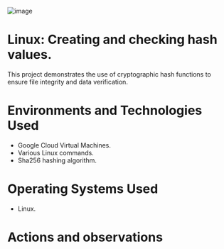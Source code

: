 ![image](https://github.com/user-attachments/assets/09fb938b-03bf-4fb0-aca2-99b2b21024b0)


# Linux: Creating and checking hash values.
This project demonstrates the use of cryptographic hash functions to ensure file integrity and data verification.

# Environments and Technologies Used</h2>
- Google Cloud Virtual Machines.
- Various Linux commands.
- Sha256 hashing algorithm. 

# Operating Systems Used </h2>
- Linux.

# Actions and observations
